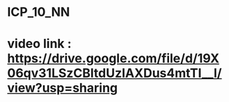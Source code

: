 # ICP_10_NN
# video link : https://drive.google.com/file/d/19X06qv31LSzCBltdUzIAXDus4mtTI__l/view?usp=sharing
